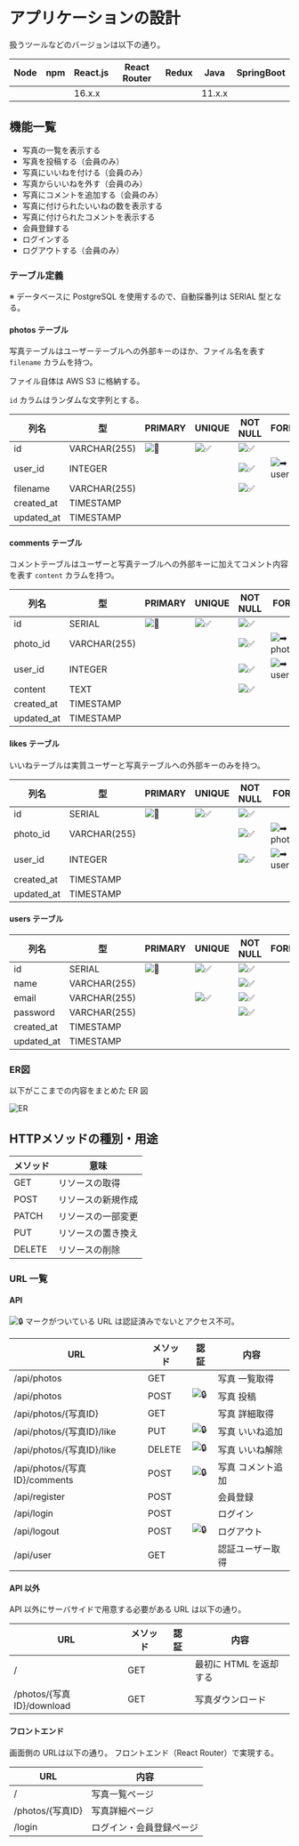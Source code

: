 # アプリケーションの設計

扱うツールなどのバージョンは以下の通り。

| Node | npm  | React.js | React Router | Redux | Java   | SpringBoot |
| ---- | ---- | -------- | ------------ | ----- | ------ | ---------- |
|      |      | 16.x.x   |              |       | 11.x.x |            |



## 機能一覧

- 写真の一覧を表示する
- 写真を投稿する（会員のみ）
- 写真にいいねを付ける（会員のみ）
- 写真からいいねを外す（会員のみ）
- 写真にコメントを追加する（会員のみ）
- 写真に付けられたいいねの数を表示する
- 写真に付けられたコメントを表示する
- 会員登録する
- ログインする
- ログアウトする（会員のみ）



### テーブル定義

※ データベースに PostgreSQL を使用するので、自動採番列は SERIAL 型となる。



#### photos テーブル

写真テーブルはユーザーテーブルへの外部キーのほか、ファイル名を表す `filename` カラムを持つ。

ファイル自体は AWS S3 に格納する。

`id` カラムはランダムな文字列とする。

| 列名       | 型           | PRIMARY                                                      | UNIQUE                                                       | NOT NULL                                                     | FOREIGN                                                      |
| ---------- | ------------ | ------------------------------------------------------------ | ------------------------------------------------------------ | ------------------------------------------------------------ | ------------------------------------------------------------ |
| id         | VARCHAR(255) | ![🔑](https://cdn.jsdelivr.net/emojione/assets/4.0/png/32/1f511.png) | ![✅](https://cdn.jsdelivr.net/emojione/assets/4.0/png/32/2705.png) | ![✅](https://cdn.jsdelivr.net/emojione/assets/4.0/png/32/2705.png) |                                                              |
| user_id    | INTEGER      |                                                              |                                                              | ![✅](https://cdn.jsdelivr.net/emojione/assets/4.0/png/32/2705.png) | ![➡](https://cdn.jsdelivr.net/emojione/assets/4.0/png/32/27a1.png) users(id) |
| filename   | VARCHAR(255) |                                                              |                                                              | ![✅](https://cdn.jsdelivr.net/emojione/assets/4.0/png/32/2705.png) |                                                              |
| created_at | TIMESTAMP    |                                                              |                                                              |                                                              |                                                              |
| updated_at | TIMESTAMP    |                                                              |                                                              |                                                              |                                                              |



#### comments テーブル

コメントテーブルはユーザーと写真テーブルへの外部キーに加えてコメント内容を表す `content` カラムを持つ。

| 列名       | 型           | PRIMARY                                                      | UNIQUE                                                       | NOT NULL                                                     | FOREIGN                                                      |
| ---------- | ------------ | ------------------------------------------------------------ | ------------------------------------------------------------ | ------------------------------------------------------------ | ------------------------------------------------------------ |
| id         | SERIAL       | ![🔑](https://cdn.jsdelivr.net/emojione/assets/4.0/png/32/1f511.png) | ![✅](https://cdn.jsdelivr.net/emojione/assets/4.0/png/32/2705.png) | ![✅](https://cdn.jsdelivr.net/emojione/assets/4.0/png/32/2705.png) |                                                              |
| photo_id   | VARCHAR(255) |                                                              |                                                              | ![✅](https://cdn.jsdelivr.net/emojione/assets/4.0/png/32/2705.png) | ![➡](https://cdn.jsdelivr.net/emojione/assets/4.0/png/32/27a1.png) photos(id) |
| user_id    | INTEGER      |                                                              |                                                              | ![✅](https://cdn.jsdelivr.net/emojione/assets/4.0/png/32/2705.png) | ![➡](https://cdn.jsdelivr.net/emojione/assets/4.0/png/32/27a1.png) users(id) |
| content    | TEXT         |                                                              |                                                              | ![✅](https://cdn.jsdelivr.net/emojione/assets/4.0/png/32/2705.png) |                                                              |
| created_at | TIMESTAMP    |                                                              |                                                              |                                                              |                                                              |
| updated_at | TIMESTAMP    |                                                              |                                                              |                                                              |                                                              |



#### likes テーブル

いいねテーブルは実質ユーザーと写真テーブルへの外部キーのみを持つ。

| 列名       | 型           | PRIMARY                                                      | UNIQUE                                                       | NOT NULL                                                     | FOREIGN                                                      |
| ---------- | ------------ | ------------------------------------------------------------ | ------------------------------------------------------------ | ------------------------------------------------------------ | ------------------------------------------------------------ |
| id         | SERIAL       | ![🔑](https://cdn.jsdelivr.net/emojione/assets/4.0/png/32/1f511.png) | ![✅](https://cdn.jsdelivr.net/emojione/assets/4.0/png/32/2705.png) | ![✅](https://cdn.jsdelivr.net/emojione/assets/4.0/png/32/2705.png) |                                                              |
| photo_id   | VARCHAR(255) |                                                              |                                                              | ![✅](https://cdn.jsdelivr.net/emojione/assets/4.0/png/32/2705.png) | ![➡](https://cdn.jsdelivr.net/emojione/assets/4.0/png/32/27a1.png) photos(id) |
| user_id    | INTEGER      |                                                              |                                                              | ![✅](https://cdn.jsdelivr.net/emojione/assets/4.0/png/32/2705.png) | ![➡](https://cdn.jsdelivr.net/emojione/assets/4.0/png/32/27a1.png) users(id) |
| created_at | TIMESTAMP    |                                                              |                                                              |                                                              |                                                              |
| updated_at | TIMESTAMP    |                                                              |                                                              |                                                              |                                                              |



#### users テーブル

| 列名       | 型           | PRIMARY                                                      | UNIQUE                                                       | NOT NULL                                                     | FOREIGN |
| ---------- | ------------ | ------------------------------------------------------------ | ------------------------------------------------------------ | ------------------------------------------------------------ | ------- |
| id         | SERIAL       | ![🔑](https://cdn.jsdelivr.net/emojione/assets/4.0/png/32/1f511.png) | ![✅](https://cdn.jsdelivr.net/emojione/assets/4.0/png/32/2705.png) | ![✅](https://cdn.jsdelivr.net/emojione/assets/4.0/png/32/2705.png) |         |
| name       | VARCHAR(255) |                                                              |                                                              | ![✅](https://cdn.jsdelivr.net/emojione/assets/4.0/png/32/2705.png) |         |
| email      | VARCHAR(255) |                                                              | ![✅](https://cdn.jsdelivr.net/emojione/assets/4.0/png/32/2705.png) | ![✅](https://cdn.jsdelivr.net/emojione/assets/4.0/png/32/2705.png) |         |
| password   | VARCHAR(255) |                                                              |                                                              | ![✅](https://cdn.jsdelivr.net/emojione/assets/4.0/png/32/2705.png) |         |
| created_at | TIMESTAMP    |                                                              |                                                              |                                                              |         |
| updated_at | TIMESTAMP    |                                                              |                                                              |                                                              |         |



### ER図

以下がここまでの内容をまとめた ER 図

![ER](/Users/kento/Programing/JavaProjects/ReactSpringBootApp/docs/assets/ER.png)



## HTTPメソッドの種別・用途

| メソッド | 意味               |
| -------- | ------------------ |
| GET      | リソースの取得     |
| POST     | リソースの新規作成 |
| PATCH    | リソースの一部変更 |
| PUT      | リソースの置き換え |
| DELETE   | リソースの削除     |



### URL 一覧

#### API

![🔒](https://cdn.jsdelivr.net/emojione/assets/4.0/png/32/1f512.png) マークがついている URL は認証済みでないとアクセス不可。

| URL                           | メソッド | 認証                                                         | 内容              |
| ----------------------------- | -------- | ------------------------------------------------------------ | ----------------- |
| /api/photos                   | GET      |                                                              | 写真 一覧取得     |
| /api/photos                   | POST     | ![🔒](https://cdn.jsdelivr.net/emojione/assets/4.0/png/32/1f512.png) | 写真 投稿         |
| /api/photos/{写真ID}          | GET      |                                                              | 写真 詳細取得     |
| /api/photos/{写真ID}/like     | PUT      | ![🔒](https://cdn.jsdelivr.net/emojione/assets/4.0/png/32/1f512.png) | 写真 いいね追加   |
| /api/photos/{写真ID}/like     | DELETE   | ![🔒](https://cdn.jsdelivr.net/emojione/assets/4.0/png/32/1f512.png) | 写真 いいね解除   |
| /api/photos/{写真ID}/comments | POST     | ![🔒](https://cdn.jsdelivr.net/emojione/assets/4.0/png/32/1f512.png) | 写真 コメント追加 |
| /api/register                 | POST     |                                                              | 会員登録          |
| /api/login                    | POST     |                                                              | ログイン          |
| /api/logout                   | POST     | ![🔒](https://cdn.jsdelivr.net/emojione/assets/4.0/png/32/1f512.png) | ログアウト        |
| /api/user                     | GET      |                                                              | 認証ユーザー取得  |

 

#### API 以外

API 以外にサーバサイドで用意する必要がある URL は以下の通り。

| URL                       | メソッド | 認証 | 内容                   |
| ------------------------- | -------- | ---- | ---------------------- |
| /                         | GET      |      | 最初に HTML を返却する |
| /photos/{写真ID}/download | GET      |      | 写真ダウンロード       |



#### フロントエンド

画面側の URLは以下の通り。
フロントエンド（React Router）で実現する。

| URL              | 内容                     |
| ---------------- | ------------------------ |
| /                | 写真一覧ページ           |
| /photos/{写真ID} | 写真詳細ページ           |
| /login           | ログイン・会員登録ページ |

